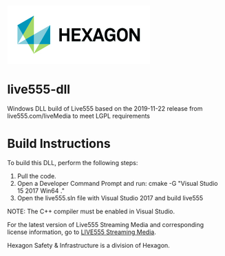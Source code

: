 ![Hexagon logo](/Hexagon_RGB.jpg)

# live555-dll
Windows DLL build of Live555 based on the 2019-11-22 release from live555.com/liveMedia to meet LGPL requirements

# Build Instructions
To build this DLL, perform the following steps:
1. Pull the code.
2. Open a Developer Command Prompt and run: cmake -G "Visual Studio 15 2017 Win64 ."
3. Open the live555.sln file with Visual Studio 2017 and build live555

NOTE: The C++ compiler must be enabled in Visual Studio.

For the latest version of Live555 Streaming Media and corresponding license information, go to [LIVE555 Streaming Media](http://www.live555.com/liveMedia/).

Hexagon Safety & Infrastructure is a division of Hexagon.
